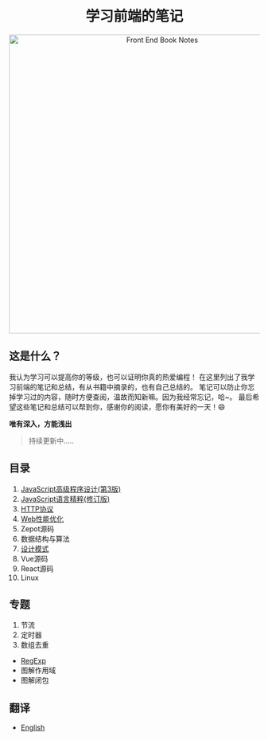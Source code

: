 <h1 align="center">学习前端的笔记</h1>
<div align="center">
  <img src="https://udemy-images.udemy.com/course/750x422/670034_ce04_4.jpg" alt="Front End Book Notes" width="600" />
</div>

## 这是什么？

我认为学习可以提高你的等级，也可以证明你真的热爱编程！
在这里列出了我学习前端的笔记和总结，有从书籍中摘录的，也有自己总结的。
笔记可以防止你忘掉学习过的内容，随时方便查阅，温故而知新嘛。因为我经常忘记，哈~。
最后希望这些笔记和总结可以帮到你，感谢你的阅读，愿你有美好的一天！:smile:

**唯有深入，方能浅出** 

>持续更新中.....

## 目录

1. [JavaScript高级程序设计(第3版)](notes/Professional-for-Web-Developers/README.md)
1. [JavaScript语言精粹(修订版)](notes/JS-Good-Parts/README.md)
1. [HTTP协议](notes/HTTP/README.md)
1. [Web性能优化](notes/WEB/README.md)
1. Zepot源码
1. 数据结构与算法
1. [设计模式](notes/Design/README.md)
1. Vue源码
1. React源码
1. Linux

## 专题

1. 节流
2. 定时器
3. 数组去重

- [RegExp](notes/RegExp/README.md)
- 图解作用域
- 图解闭包


## 翻译

- [English](README.en.md)
